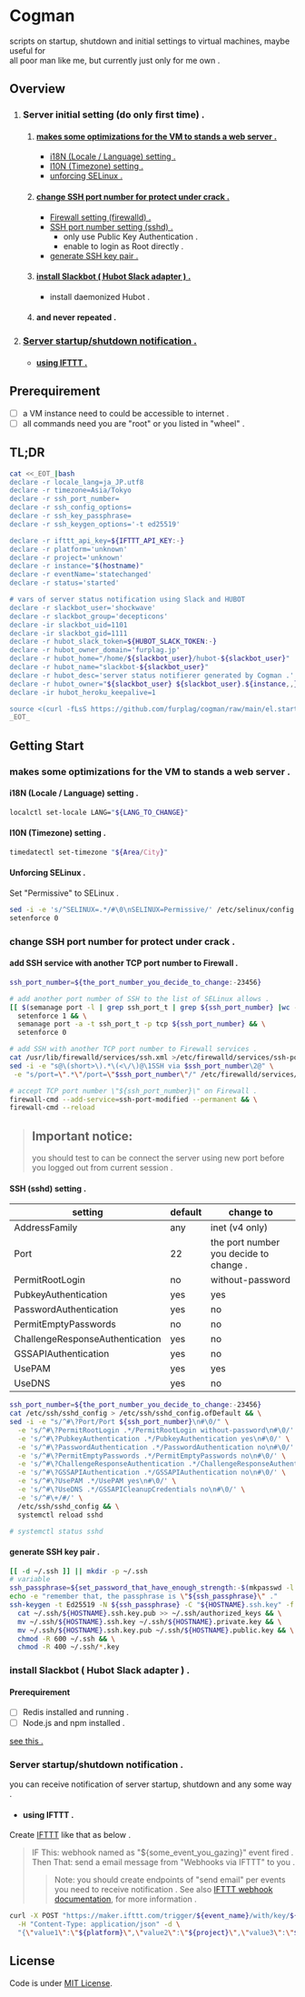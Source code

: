 # Cogman
scripts on startup, shutdown and initial settings to virtual machines, maybe useful for  
all poor man like me, but currently just only for me own .

## Overview
1. ### Server initial setting (do only first time) .
    1. #### [makes some optimizations for the VM to stands a web server .](#user-content-makes-some-optimizations-for-the-vm-to-stands-a-web-server--1)
        - [i18N (Locale / Language) setting .](#user-content-i18n-locale--language-setting-)
        - [l10N (Timezone) setting .](#user-content-l10n-timezone-setting-)
        - [unforcing SELinux .](#user-content-unforcing-selinux-)
    1. #### [change SSH port number for protect under crack .](#user-content-change-ssh-port-number-for-protect-under-crack--1)
        - [Firewall setting (firewalld) .](#user-content-add-ssh-service-with-another-tcp-port-number-to-firewall-)
        - [SSH port number setting (sshd) .](#user-content-important-notice-)
            - only use Public Key Authentication .
            - enable to login as Root directly .
        - [generate SSH key pair .](#user-content-generate-ssh-key-pair-)
    1. #### [install Slackbot ( Hubot Slack adapter ) .](#install-slackbot--hubot-slack-adapter---1)
        - install daemonized Hubot .
    1. #### and never repeated .
1. ### [Server startup/shutdown notification .](#user-content-server-startupshutdown-notification--1)
    - #### [using IFTTT .](#user-content-using-ifttt--1)

## Prerequirement

- [ ] a VM instance need to could be accessible to internet .
- [ ] all commands need you are "root" or you listed in "wheel" .

## TL;DR
```quickstart.sh
cat <<_EOT_|bash
declare -r locale_lang=ja_JP.utf8
declare -r timezone=Asia/Tokyo
declare -r ssh_port_number=
declare -r ssh_config_options=
declare -r ssh_key_passphrase=
declare -r ssh_keygen_options='-t ed25519'

declare -r ifttt_api_key=${IFTTT_API_KEY:-}
declare -r platform='unknown'
declare -r project='unknown'
declare -r instance="$(hostname)"
declare -r eventName='statechanged'
declare -r status='started'

# vars of server status notification using Slack and HUBOT
declare -r slackbot_user='shockwave'
declare -r slackbot_group='decepticons'
declare -ir slackbot_uid=1101
declare -ir slackbot_gid=1111
declare -r hubot_slack_token=${HUBOT_SLACK_TOKEN:-}
declare -r hubot_owner_domain='furplag.jp'
declare -r hubot_home="/home/${slackbot_user}/hubot-${slackbot_user}"
declare -r hubot_name="slackbot-${slackbot_user}"
declare -r hubot_desc='server status notifierer generated by Cogman .'
declare -r hubot_owner="${slackbot_user} ${slackbot_user}.${instance,,}.${project,,}.${platform,,}@${hubot_owner_domain}"
declare -ir hubot_heroku_keepalive=1

source <(curl -fLsS https://github.com/furplag/cogman/raw/main/el.startup.sh)
_EOT_
```

## Getting Start

### makes some optimizations for the VM to stands a web server .

#### i18N (Locale / Language) setting .
```bash
localctl set-locale LANG="${LANG_TO_CHANGE}"
```

#### l10N (Timezone) setting .
```bash
timedatectl set-timezone "${Area/City}"
```
#### Unforcing SELinux .
Set "Permissive" to SELinux .
```bash
sed -i -e 's/^SELINUX=.*/#\0\nSELINUX=Permissive/' /etc/selinux/config && \
setenforce 0
```

### change SSH port number for protect under crack .

#### add SSH service with another TCP port number to Firewall .
```bash
ssh_port_number=${the_port_number_you_decide_to_change:-23456}

# add another port number of SSH to the list of SELinux allows .
[[ $(semanage port -l | grep ssh_port_t | grep ${ssh_port_number} |wc -l) -lt 1 ]] && \
  setenforce 1 && \
  semanage port -a -t ssh_port_t -p tcp ${ssh_port_number} && \
  setenforce 0

# add SSH with another TCP port number to Firewall services .
cat /usr/lib/firewalld/services/ssh.xml >/etc/firewalld/services/ssh-port-modified.xml && \
sed -i -e "s@\(short>\).*\(<\/\)@\1SSH via $ssh_port_number\2@" \
 -e "s/port=\".*\"/port=\"$ssh_port_number\"/" /etc/firewalld/services/ssh-port-modified.xml

# accept TCP port number \"${ssh_port_number}\" on Firewall .
firewall-cmd --add-service=ssh-port-modified --permanent && \
firewall-cmd --reload
```

> ## Important notice:
> you should test to can be connect the server using new port
> before you logged out from current session .

#### SSH (sshd) setting .

| setting | default | change to |
|----|----|----|
| AddressFamily | any | inet (v4 only) |
| Port | 22 | the port number you decide to change . |
| PermitRootLogin | no | without-password |
| PubkeyAuthentication | yes | yes |
| PasswordAuthentication | yes | no |
| PermitEmptyPasswords | no | no |
| ChallengeResponseAuthentication | yes | no |
| GSSAPIAuthentication | yes | no |
| UsePAM | yes | yes |
| UseDNS | yes | no |

```bash
ssh_port_number=${the_port_number_you_decide_to_change:-23456}
cat /etc/ssh/sshd_config > /etc/ssh/sshd_config.ofDefault && \
sed -i -e "s/^#\?Port/Port ${ssh_port_number}\n#\0/" \
  -e 's/^#\?PermitRootLogin .*/PermitRootLogin without-password\n#\0/' \
  -e 's/^#\?PubkeyAuthentication .*/PubkeyAuthentication yes\n#\0/' \
  -e 's/^#\?PasswordAuthentication .*/PasswordAuthentication no\n#\0/' \
  -e 's/^#\?PermitEmptyPasswords .*/PermitEmptyPasswords no\n#\0/' \
  -e 's/^#\?ChallengeResponseAuthentication .*/ChallengeResponseAuthentication no\n#\0/' \
  -e 's/^#\?GSSAPIAuthentication .*/GSSAPIAuthentication no\n#\0/' \
  -e 's/^#\?UsePAM .*/UsePAM yes\n#\0/' \
  -e 's/^#\?UseDNS .*/GSSAPICleanupCredentials no\n#\0/' \
  -e 's/^#\+/#/' \
  /etc/ssh/sshd_config && \
  systemctl reload sshd

# systemctl status sshd
```
#### generate SSH key pair .
```bash
[[ -d ~/.ssh ]] || mkdir -p ~/.ssh
# variable
ssh_passphrase=${set_password_that_have_enough_strength:-$(mkpasswd -l 14 -d 2 -s 2)}
echo -e "remember that, the passphrase is \"${ssh_passphrase}\" ."
ssh-keygen -t Ed25519 -N ${ssh_passphrase} -C "${HOSTNAME}.ssh.key" -f ~/.ssh/${HOSTNAME}.ssh.key && \
  cat ~/.ssh/${HOSTNAME}.ssh.key.pub >> ~/.ssh/authorized_keys && \
  mv ~/.ssh/${HOSTNAME}.ssh.key ~/.ssh/${HOSTNAME}.private.key && \
  mv ~/.ssh/${HOSTNAME}.ssh.key.pub ~/.ssh/${HOSTNAME}.public.key && \
  chmod -R 600 ~/.ssh && \
  chmod -R 400 ~/.ssh/*.key
```

### install Slackbot ( Hubot Slack adapter ) .
#### Prerequirement
- [ ] Redis installed and running .
- [ ] Node.js and npm installed .

[see this .](configuration/el8/slackbot-cogman.sh)

### Server startup/shutdown notification .
you can receive notification of server startup, shutdown and any some way .

- #### using IFTTT .
Create [IFTTT](https://ifttt.com) like that as below .
> IF This: webhook named as "${some_event_you_gazing}" event fired .
> Then That: send a email message from "Webhooks via IFTTT" to you .
>> Note: you should create endpoints of "send email" per events you need to receive notification .
See also [IFTTT webhook documentation](https://maker.ifttt.com/use/${key_of_ifttt_webhook_api}), for more information .
```bash
curl -X POST "https://maker.ifttt.com/trigger/${event_name}/with/key/${key_of_ifttt_webhook_api}" \
  -H "Content-Type: application/json" -d \
  "{\"value1\":\"${platform}\",\"value2\":\"${project}\",\"value3\":\"${instance}\"}"
```

## License
Code is under [MIT License](LICENSE).
